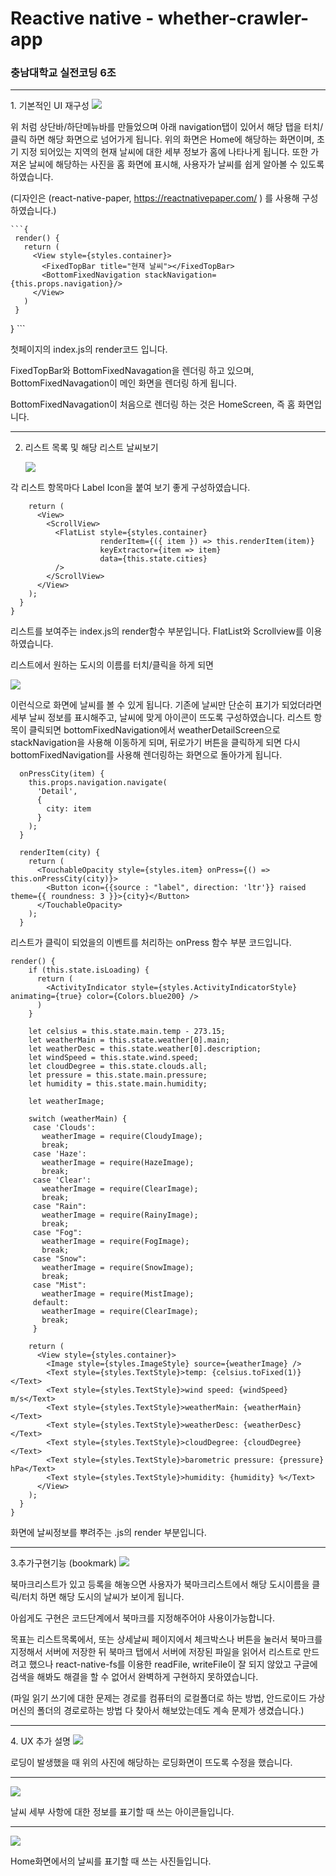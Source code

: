 # Reactive native - whether-crawler-app

### 충남대학교 실전코딩 6조

<hr/>
1. 기본적인 UI 재구성

   <img src="./img/main.png">

   위 처럼 상단바/하단메뉴바를 만들었으며 아래 navigation탭이 있어서 해당 탭을 터치/클릭 하면 해당 화면으로 넘어가게 됩니다. 위의 화면은 Home에 해당하는 화면이며,  초기 지정 되어있는 지역의 현재 날씨에 대한 세부 정보가 홈에 나타나게 됩니다. 또한 가져온 날씨에 해당하는 사진을 홈 화면에 표시해, 사용자가 날씨를 쉽게 알아볼 수 있도록 하였습니다.

   (디자인은 (react-native-paper, https://reactnativepaper.com/ ) 를 사용해 구성하였습니다.)

    ```{
     render() {
       return (
         <View style={styles.container}>
           <FixedTopBar title="현재 날씨"></FixedTopBar>
           <BottomFixedNavigation stackNavigation={this.props.navigation}/>
         </View>
       )
     }
   }
    ```

   첫페이지의 index.js의 render코드 입니다.

   FixedTopBar와 BottomFixedNavagation을 렌더링 하고 있으며, BottomFixedNavagation이 메인 화면을 렌더링 하게 됩니다.

   BottomFixedNavagation이 처음으로 렌더링 하는 것은 HomeScreen, 즉 홈 화면입니다.

   <hr/>

2. 리스트 목록 및 해당 리스트 날씨보기

   <img src="./img/list.png">

각 리스트 항목마다 Label Icon을 붙여 보기 좋게 구성하였습니다.

```
    return (
      <View>
        <ScrollView>
          <FlatList style={styles.container}
                    renderItem={({ item }) => this.renderItem(item)}
                    keyExtractor={item => item}
                    data={this.state.cities}
          />
        </ScrollView>
      </View>
    );
  }
}
```

리스트를 보여주는 index.js의 render함수 부분입니다. FlatList와 Scrollview를 이용하였습니다.

리스트에서 원하는 도시의 이름를 터치/클릭을 하게 되면

<img src="./img/detail.png">

이런식으로 화면에 날씨를 볼 수 있게 됩니다. 기존에 날씨만 단순히 표기가 되었더라면 세부 날씨 정보를 표시해주고, 날씨에 맞게 아이콘이 뜨도록 구성하였습니다. 리스트 항목이 클릭되면 bottomFixedNavigation에서 weatherDetailScreen으로 stackNavigation을 사용해 이동하게 되며, 뒤로가기 버튼을 클릭하게 되면 다시 bottomFixedNavigation를 사용해 렌더링하는 화면으로 돌아가게 됩니다. 

```  
  onPressCity(item) {
    this.props.navigation.navigate(
      'Detail',
      {
        city: item
      }
    );
  }

  renderItem(city) {
    return (
      <TouchableOpacity style={styles.item} onPress={() => 					this.onPressCity(city)}>
        <Button icon={{source : "label", direction: 'ltr'}} raised theme={{ roundness: 3 }}>{city}</Button>
      </TouchableOpacity>
    );
  }
```

리스트가 클릭이 되었을의 이벤트를 처리하는 onPress 함수 부분 코드입니다.

```  
render() {
    if (this.state.isLoading) {
      return (
        <ActivityIndicator style={styles.ActivityIndicatorStyle} animating={true} color={Colors.blue200} />
      )
    }

    let celsius = this.state.main.temp - 273.15;
    let weatherMain = this.state.weather[0].main;
    let weatherDesc = this.state.weather[0].description;
    let windSpeed = this.state.wind.speed;
    let cloudDegree = this.state.clouds.all;
    let pressure = this.state.main.pressure;
    let humidity = this.state.main.humidity;

    let weatherImage;

    switch (weatherMain) {
     case 'Clouds':
       weatherImage = require(CloudyImage);
       break;
     case 'Haze':
       weatherImage = require(HazeImage);
       break;
     case 'Clear':
       weatherImage = require(ClearImage);
       break;
     case "Rain":
       weatherImage = require(RainyImage);
       break;
     case "Fog":
       weatherImage = require(FogImage);
       break;
     case "Snow":
       weatherImage = require(SnowImage);
       break;
     case "Mist":
       weatherImage = require(MistImage);
     default:
       weatherImage = require(ClearImage);
       break;
     }

    return (
      <View style={styles.container}>
        <Image style={styles.ImageStyle} source={weatherImage} />
        <Text style={styles.TextStyle}>temp: {celsius.toFixed(1)}</Text>
        <Text style={styles.TextStyle}>wind speed: {windSpeed} m/s</Text>
        <Text style={styles.TextStyle}>weatherMain: {weatherMain}</Text>
        <Text style={styles.TextStyle}>weatherDesc: {weatherDesc}</Text>
        <Text style={styles.TextStyle}>cloudDegree: {cloudDegree}</Text>
        <Text style={styles.TextStyle}>barometric pressure: {pressure} hPa</Text>
        <Text style={styles.TextStyle}>humidity: {humidity} %</Text>
      </View>
    );
  }
}
```

화면에 날씨정보를 뿌려주는 .js의 render 부분입니다.

<hr/>
3.추가구현기능 (bookmark)

<img src="./img/bookmark.png">

북마크리스트가 있고 등록을 해놓으면 사용자가 북마크리스트에서 해당 도시이름을 클릭/터치 하면 해당 도시의 날씨가 보이게 됩니다.

아쉽게도 구현은 코드단계에서 북마크를 지정해주어야 사용이가능합니다.

목표는 리스트목록에서, 또는 상세날씨 페이지에서 체크박스나 버튼을 눌러서 북마크를 지정해서 서버에 저장한 뒤 북마크 탭에서 서버에 저장된 파일을 읽어서 리스트로 만드려고 했으나 react-native-fs를 이용한 readFile, writeFile이 잘 되지 않았고 구글에 검색을 해봐도 해결을 할 수 없어서 완벽하게 구현하지 못하였습니다.

(파일 읽기 쓰기에 대한 문제는 경로를 컴퓨터의 로컬폴더로 하는 방법, 안드로이드 가상머신의 폴더의 경로로하는 방법 다 찾아서 해보았는데도 계속 문제가 생겼습니다.)

<hr/>
4. UX 추가 설명

<img src="./img/loading.png">

로딩이 발생했을 때 위의 사진에 해당하는 로딩화면이 뜨도록 수정을 했습니다.

<hr/>
<img src="./img/detail_icon.png">

날씨 세부 사항에 대한 정보를 표기할 때 쓰는 아이콘들입니다.

<hr/>
<img src="./img/main_icon.png">

Home화면에서의 날씨를 표기할 때 쓰는 사진들입니다.

